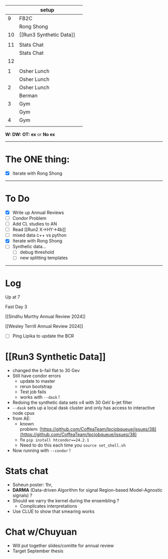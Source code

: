 
|     | setup                   |     |
| --- | ----------------------- | --- |
| 9   | FB2C                    |     |
|     | Rong Shong              |     |
| 10  | [[Run3 Synthetic Data]] |     |
|     |                         |     |
| 11  | Stats Chat              |     |
|     | Stats Chat              |     |
| 12  |                         |     |
|     |                         |     |
| 1   | Osher Lunch             |     |
|     | Osher Lunch             |     |
| 2   | Osher Lunch             |     |
|     | Berman                  |     |
| 3   | Gym                     |     |
|     | Gym                     |     |
| 4   | Gym                     |     |
|     |                         |     |

**W:**
**DW:**
**OT:**
**ex** or **No ex**

---
# The ONE thing: 
- [x]  Iterate with Rong Shong

---
# To Do

- [x]  Write up Annual Reviews
- [ ] Condor Problem
- [ ]  Add CL studies to AN
- [ ] Read [[Run2 X->HY->4b]]
- [ ] mixed data c++ vs python
- [x]  Iterate with Rong Shong
- [ ] Synthetic data... 
	- [ ] debug threshold 
	- [ ] new splitting templates

---

# Log

Up at 7

Fast Day 3

[[Sindhu Murthy Annual Review 2024]]

[[Wesley Terrill Annual Review 2024]]

- [ ] Ping Lipika to update the BCR

# [[Run3 Synthetic Data]]
- changed the b-fail flat to 30 Gev
- Still have condor errors
	- update to master
	- rerun bootstrap
	- Test job fails
	- works with `--dask` !
- Redoing the synthetic data sets v4 with 30 GeV b-jet filter
- `--dask` sets up a local dask cluster and only has access to interactive node cpus
-  from AE:  
	- known problem: [https://github.com/CoffeaTeam/lpcjobqueue/issues/38](https://github.com/CoffeaTeam/lpcjobqueue/issues/38)
	- fix `pip install htcondor==24.2.1`
	- Need to do this each time you `source set_shell.sh`
- Now running with `--condor` ! 

# Stats chat
- Soheun poster: 1hr, 
- **DARMA** (Data-driven Algorithm for signal Region-based Model-Agnostic signals) ? 
- Should we varry the kernel during the ensembling ?
	- Complicates interpretations
- Use CLUE to show that smearing works 

# Chat w/Chuyuan 
- Will put together slides/comitte for annual review
- Target September thesis